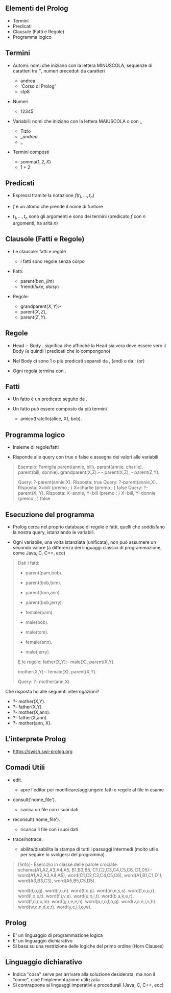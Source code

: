 ## Elementi del Prolog

- Termini
- Predicati
- Clausule (Fatti e Regole)
- Programma logico

## Termini

- Automi: nomi che iniziano con la lettera MINUSCOLA, sequenze di caratteri tra '', numeri preceduti da caratteri
	- andrea
	- 'Corso di Prolog'
	- clp8

- Numeri
	- 12345

- Variabili: nomi che iniziano con la lettera MAIUSCOLA o con _
	- Tizio
	- $\_andrea$
	- _

- Termini composti
	- somma$(1, 2, X)$ 
	- $1+2$

## Predicati

- Espressi tramite la notazione $f(t_1,...,t_n)$

- $f$ è un atomo che prende il nome di funtore

- $t_1,...,t_n$ sono gli argomenti e sono dei termini (predicato $f$ con $n$ argomenti, ha arità $n$)

## Clausole (Fatti e Regole)

- Le clausole: fatti e regole
	- i fatti sono regole senza corpo

- Fatti:
	- parent$(ben,\ jim)$
	- friend$(luke, \ daisy)$

- Regole:
	- grandparent$(X, Y)$:-
	- parent$(X, Z)$,
	- parent$(Z,Y)$.

## Regole

- Head :- Body . significa che affinché la Head sia vera deve essere vero il Body (e quindi i predicati che lo compongono)

- Nel Body ci sono 1 o più predicati separati da , (and) o da ; (or)

- Ogni regola termina con .

## Fatti

- Un fatto è un predicato seguito da .

- Un fatto può essere composto da più termini
	- amico(fratello(alice, X), bob).

## Programma logico

- Insieme di regole/fatti

- Risponde alle query con true o false e assegna dei valori alle variabili

>Esempio: Famiglia
>parent(annie, bill).
>parent(annie, charlie).
>parent(bill, donnie).
>grandparent(X,Z):-
>		- parent(X,Z),
>		- parent(Z,Y).
>
>Query:
>	?-parent(annie,X).
>Risposta:
>	true
>Query:
>	?-parent(annie,X).
>Risposta:
>	X=bill
>	(premo ; )
>	X=charlie
>	(premo ; )
>	false
>Query:
>	?-parent(X, Y).
>Risposta:
>	X=annie, Y=bill
>	(premo ; )
>	X=bill, Y=donnie
>	(premo ; )
>	false

## Esecuzione del programma

- Prolog cerca nel proprio database di regole e fatti, quelli che soddisfano la nostra query, istanziando le variabili.

- Ogni variabile, una volta istanziata (unificata), non può assumere un secondo valore (a differenza dei linguaggi classici di programmazione, come Java, C, C++, ecc)

>Dati i fatti: 
>- parent(pam,bob).
>- parent(bob,tom).
>- parent(tom,ann).
>- parent(bob,jerry).
>
>- female(pam).
>- male(bob).
>- male(tom).
>- female(ann).
>- male(jerry).
>
>E le regole:
>father(X,Y):-
>	male(X),
>	parent(X,Y).
>	
>mother(X,Y):-
>	female(X),
>	parent(X,Y).
>	
>Query:
>?- mother(ann,X).

Che risposta ho alle seguenti interrogazioni?
- ?- mother(X,Y).
- ?- father(X,Y).
- ?- mother(X,ann).
- ?- father(X,ann).
- ?- mother(ann, X).

## L'interprete Prolog

- https://swish.swi-prolog.org

## Comadi Utili

- edit.
	- apre l'editor per modificare/aggiungere fatti e regole al file in esame

- consult('nome_file').
	- carica un file con i suoi dati

- reconsult('nome_file').
	- ricarica il file con i suoi dati

- trace/notrace.
	- abilita/disabilita la stampa di tutti i passaggi intermedi (molto utile per seguire lo svolgersi del programma)

>[!info]- Esercizio in classe delle parole crociate:
>schema(A1,A2,A3,A4,A5,
> 	B1,B3,B5,
> 	C1,C2,C3,C4,C5,C6,
> 	D1,D5):-
> 	word(A1,A2,A3,A4,A5),
> 	word(C1,C2,C3,C4,C5,C6),
> 	word(A1,B1,C1,D1),
> 	word(A3,B3,C3),
> 	word(A5,B5,C5,D5).
> 	
> 	word(d,o,g).
> 	word(r,u,n).
> 	word(t,o,p).
> 	word(m,e,s,s).
> 	word(f,o,u,r).
> 	word(l,o,s,t).
> 	word(f,i,v,e).
> 	word(u,n,i,t).
> 	word(b,a,k,e,r).
> 	word(f,o,r,u,m).
> 	word(g,r,e,e,n).
> 	word(p,r,o,l,o,g).
> 	word(v,a,n,i,s,h).
> 	word(w,o,n,d,e,r).
> 	word(y,e,l,l,o,w).

## Prolog

- E' un linguaggio di programmazione logica
- E' un linguaggio dichiarativo
- Si basa su una restrizione delle logiche del primo ordine (Horn Clauses)

## Linguaggio dichiarativo

- Indica "cosa" serve per arrivare alla soluzione desiderata, ma non il "come", cioè l'implementazione utilizzata
- Si contrappone ai linguaggi imperativi e procedurali (Java, C, C++, ecc)



